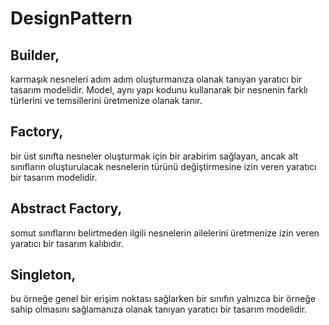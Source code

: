 # DesignPattern


## Builder, 
karmaşık nesneleri adım adım oluşturmanıza olanak tanıyan yaratıcı bir tasarım modelidir. 
Model, aynı yapı kodunu kullanarak bir nesnenin farklı türlerini ve temsillerini üretmenize olanak tanır.

## Factory,
bir üst sınıfta nesneler oluşturmak için bir arabirim sağlayan,
ancak alt sınıfların oluşturulacak nesnelerin türünü değiştirmesine izin veren yaratıcı bir tasarım modelidir.

## Abstract Factory, 
somut sınıflarını belirtmeden ilgili nesnelerin ailelerini üretmenize izin veren yaratıcı bir tasarım kalıbıdır.

## Singleton,
bu örneğe genel bir erişim noktası sağlarken bir sınıfın yalnızca bir örneğe sahip olmasını sağlamanıza olanak tanıyan yaratıcı bir tasarım modelidir.

